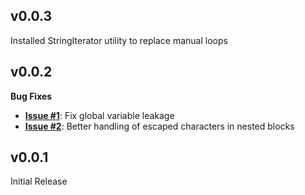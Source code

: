 ## v0.0.3

Installed StringIterator utility to replace manual loops


## v0.0.2

**Bug Fixes**
* **[Issue #1](https://github.com/codenothing/CSSTree/pull/1)**: Fix global variable leakage
* **[Issue #2](https://github.com/codenothing/CSSTree/pull/2)**: Better handling of escaped characters in nested blocks


## v0.0.1

Initial Release
